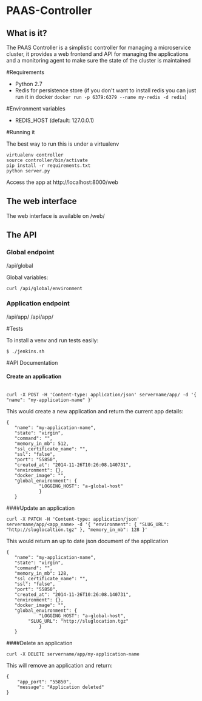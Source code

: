 PAAS-Controller
=======

## What is it?

The PAAS Controller is a simplistic controller for managing a microservice cluster, it provides a web frontend and API for managing the applications and a monitoring agent to make sure the state of the cluster is maintained

#Requirements
- Python 2.7
- Redis for persistence store (if you don't want to install redis you can just run it in docker ```docker run -p 6379:6379 --name my-redis -d redis```)

#Environment variables

- REDIS_HOST (default: 127.0.0.1)

#Running it

The best way to run this is under a virtualenv

    virtualenv controller
    source controller/bin/activate
    pip install -r requirements.txt
    python server.py
    
Access the app at http://localhost:8000/web

## The web interface

The web interface is available on /web/

## The API

### Global endpoint

/api/global

Global variables:
```
curl /api/global/environment
```

### Application endpoint

/api/app/
/api/app/<app-name>

#Tests

To install a venv and run tests easily:

```
$ ./jenkins.sh
```

#API Documentation

#### Create an application
```

curl -X POST -H 'Content-type: application/json' servername/app/ -d '{ "name": "my-application-name" }'
```

This would create a new application and return the current app details:

```
{  
   "name": "my-application-name", 
   "state": "virgin", 
   "command": "", 
   "memory_in_mb": 512, 
   "ssl_certificate_name": "", 
   "ssl": "false", 
   "port": "55850", 
   "created_at": "2014-11-26T10:26:08.140731", 
   "environment": {}, 
   "docker_image": "", 
   "global_environment": { 
            "LOGGING_HOST": "a-global-host"
            }
   }
```

####Update an application
```
curl -X PATCH -H 'Content-type: application/json' servername/app/<app_name> -d '{ "environment": { "SLUG_URL": "http://sluglocaltion.tgz" }, "memory_in_mb": 128 }'
```

This would return an up to date json document of the application
```
{  
   "name": "my-application-name", 
   "state": "virgin", 
   "command": "", 
   "memory_in_mb": 128, 
   "ssl_certificate_name": "", 
   "ssl": "false", 
   "port": "55850", 
   "created_at": "2014-11-26T10:26:08.140731", 
   "environment": {}, 
   "docker_image": "", 
   "global_environment": { 
            "LOGGING_HOST": "a-global-host",
	    "SLUG_URL": "http://sluglocation.tgz"
            }
   }
```

####Delete an application

```
curl -X DELETE servername/app/my-application-name
```

This will remove an application and return:
```
{
    "app_port": "55850", 
    "message": "Application deleted"
}
```
